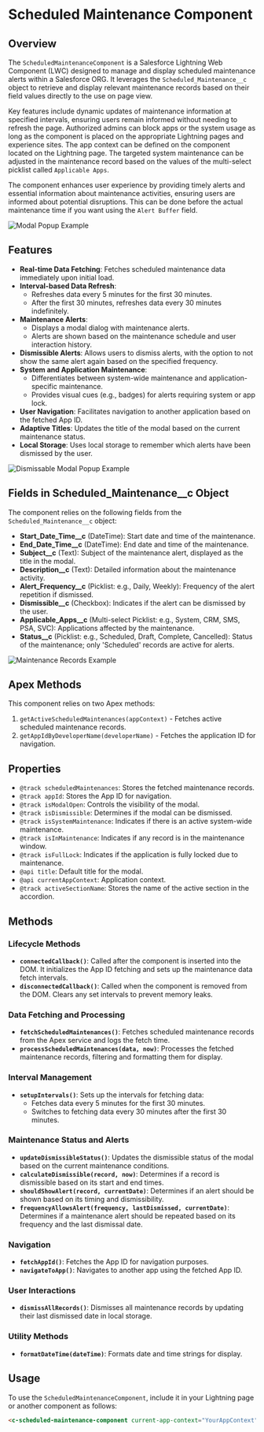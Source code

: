# Scheduled Maintenance Component

## Overview

The `ScheduledMaintenanceComponent` is a Salesforce Lightning Web Component (LWC) designed to manage and display scheduled maintenance alerts within a Salesforce ORG. It leverages the `Scheduled_Maintenance__c` object to retrieve and display relevant maintenance records based on their field values directly to the use on page view.

Key features include dynamic updates of maintenance information at specified intervals, ensuring users remain informed without needing to refresh the page. Authorized admins can block apps or the system usage as long as the component is placed on the appropriate Lightning pages and experience sites. The app context can be defined on the component located on the Lightning page. The targeted system maintenance can be adjusted in the maintenance record based on the values of the multi-select picklist called `Applicable Apps`.

The component enhances user experience by providing timely alerts and essential information about maintenance activities, ensuring users are informed about potential disruptions. This can be done before the actual maintenance time if you want using the `Alert Buffer` field.

![Modal Popup Example](./img/Screenshot%202024-05-21%20155756.png)

## Features

- **Real-time Data Fetching**: Fetches scheduled maintenance data immediately upon initial load.
- **Interval-based Data Refresh**: 
  - Refreshes data every 5 minutes for the first 30 minutes.
  - After the first 30 minutes, refreshes data every 30 minutes indefinitely.
- **Maintenance Alerts**:
  - Displays a modal dialog with maintenance alerts.
  - Alerts are shown based on the maintenance schedule and user interaction history.
- **Dismissible Alerts**: Allows users to dismiss alerts, with the option to not show the same alert again based on the specified frequency.
- **System and Application Maintenance**:
  - Differentiates between system-wide maintenance and application-specific maintenance.
  - Provides visual cues (e.g., badges) for alerts requiring system or app lock.
- **User Navigation**: Facilitates navigation to another application based on the fetched App ID.
- **Adaptive Titles**: Updates the title of the modal based on the current maintenance status.
- **Local Storage**: Uses local storage to remember which alerts have been dismissed by the user.

![Dismissable Modal Popup Example](./img/Screenshot%202024-05-21%20155951.png)

## Fields in Scheduled_Maintenance__c Object

The component relies on the following fields from the `Scheduled_Maintenance__c` object:

- **Start_Date_Time__c** (DateTime): Start date and time of the maintenance.
- **End_Date_Time__c** (DateTime): End date and time of the maintenance.
- **Subject__c** (Text): Subject of the maintenance alert, displayed as the title in the modal.
- **Description__c** (Text): Detailed information about the maintenance activity.
- **Alert_Frequency__c** (Picklist: e.g., Daily, Weekly): Frequency of the alert repetition if dismissed.
- **Dismissible__c** (Checkbox): Indicates if the alert can be dismissed by the user.
- **Applicable_Apps__c** (Multi-select Picklist: e.g., System, CRM, SMS, PSA, SVC): Applications affected by the maintenance.
- **Status__c** (Picklist: e.g., Scheduled, Draft, Complete, Cancelled): Status of the maintenance; only 'Scheduled' records are active for alerts.

![Maintenance Records Example](./img/Screenshot%202024-05-21%20162544.png)

## Apex Methods

This component relies on two Apex methods:

1. `getActiveScheduledMaintenances(appContext)` - Fetches active scheduled maintenance records.
2. `getAppIdByDeveloperName(developerName)` - Fetches the application ID for navigation.

## Properties

- `@track scheduledMaintenances`: Stores the fetched maintenance records.
- `@track appId`: Stores the App ID for navigation.
- `@track isModalOpen`: Controls the visibility of the modal.
- `@track isDismissible`: Determines if the modal can be dismissed.
- `@track isSystemMaintenance`: Indicates if there is an active system-wide maintenance.
- `@track isInMaintenance`: Indicates if any record is in the maintenance window.
- `@track isFullLock`: Indicates if the application is fully locked due to maintenance.
- `@api title`: Default title for the modal.
- `@api currentAppContext`: Application context.
- `@track activeSectionName`: Stores the name of the active section in the accordion.

## Methods

### Lifecycle Methods

- **`connectedCallback()`**: Called after the component is inserted into the DOM. It initializes the App ID fetching and sets up the maintenance data fetch intervals.
- **`disconnectedCallback()`**: Called when the component is removed from the DOM. Clears any set intervals to prevent memory leaks.

### Data Fetching and Processing

- **`fetchScheduledMaintenances()`**: Fetches scheduled maintenance records from the Apex service and logs the fetch time.
- **`processScheduledMaintenances(data, now)`**: Processes the fetched maintenance records, filtering and formatting them for display.

### Interval Management

- **`setupIntervals()`**: Sets up the intervals for fetching data:
  - Fetches data every 5 minutes for the first 30 minutes.
  - Switches to fetching data every 30 minutes after the first 30 minutes.

### Maintenance Status and Alerts

- **`updateDismissibleStatus()`**: Updates the dismissible status of the modal based on the current maintenance conditions.
- **`calculateDismissible(record, now)`**: Determines if a record is dismissible based on its start and end times.
- **`shouldShowAlert(record, currentDate)`**: Determines if an alert should be shown based on its timing and dismissibility.
- **`frequencyAllowsAlert(frequency, lastDismissed, currentDate)`**: Determines if a maintenance alert should be repeated based on its frequency and the last dismissal date.

### Navigation

- **`fetchAppId()`**: Fetches the App ID for navigation purposes.
- **`navigateToApp()`**: Navigates to another app using the fetched App ID.

### User Interactions

- **`dismissAllRecords()`**: Dismisses all maintenance records by updating their last dismissed date in local storage.

### Utility Methods

- **`formatDateTime(dateTime)`**: Formats date and time strings for display.

## Usage

To use the `ScheduledMaintenanceComponent`, include it in your Lightning page or another component as follows:

```html
<c-scheduled-maintenance-component current-app-context="YourAppContext"></c-scheduled-maintenance-component>
